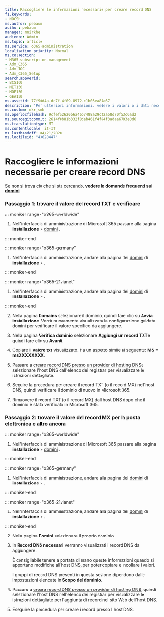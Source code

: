 ```yaml
---
title: Raccogliere le informazioni necessarie per creare record DNS
f1.keywords:
- NOCSH
ms.author: pebaum
author: pebaum
manager: mnirkhe
audience: Admin
ms.topic: article
ms.service: o365-administration
localization_priority: Normal
ms.collection:
- M365-subscription-management
- Adm_O365
- Adm_TOC
- Adm_O365_Setup
search.appverid:
- BCS160
- MET150
- MOE150
- GEA150
ms.assetid: 77f90d4a-dc7f-4f09-8972-c1b03ea85a67
description: 'Per ulteriori informazioni, vedere i valori o i dati necessari per la creazione di record DNS per Microsoft 365. '
ms.custom: okr_smb
ms.openlocfilehash: 9cfefa2620b6a46b7488a29c22a58d70f53c6ad2
ms.sourcegitcommit: 2614f8b81b332f8dab461f4f64f3adaa6703e0d6
ms.translationtype: MT
ms.contentlocale: it-IT
ms.lasthandoff: 04/21/2020
ms.locfileid: "43628447"
---
```

# <a name="gather-the-information-you-need-to-create-dns-records"></a>Raccogliere le informazioni necessarie per creare record DNS

 Se non si trova ciò che si sta cercando, **[vedere le domande frequenti sui domini](../setup/domains-faq.md)**. 
  
### <a name="step-1-find-the-txt-record-value-and-verify"></a>Passaggio 1: trovare il valore del record TXT e verificare

::: moniker range="o365-worldwide"

1. Nell'interfaccia di amministrazione di Microsoft 365 passare alla pagina **installazione** \> <a href="https://go.microsoft.com/fwlink/p/?linkid=834818" target="_blank">domini</a> .

::: moniker-end

::: moniker range="o365-germany"

1. Nell'interfaccia di amministrazione, andare alla pagina dei <a href="https://go.microsoft.com/fwlink/p/?linkid=854615" target="_blank">domini</a> di **installazione** > .

::: moniker-end

::: moniker range="o365-21vianet"

1. Nell'interfaccia di amministrazione, andare alla pagina dei <a href="https://go.microsoft.com/fwlink/p/?linkid=2007048" target="_blank">domini</a> di **installazione** > .

::: moniker-end
    
2. Nella pagina **Domains** selezionare il dominio, quindi fare clic su **Avvia installazione**. Verrà nuovamente visualizzata la configurazione guidata domini per verificare il valore specifico da aggiungere.
    
3. Nella pagina **Verifica dominio** selezionare **Aggiungi un record TXT**e quindi fare clic su **Avanti**.
    
4. Copiare il **valore txt** visualizzato. Ha un aspetto simile al seguente: **MS = msXXXXXXXX**. 
    
5. Passare a [creare record DNS presso un provider di hosting DNS](create-dns-records-at-any-dns-hosting-provider.md)e selezionare l'host DNS dall'elenco dei registrar per visualizzare le istruzioni dettagliate.
    
6. Seguire la procedura per creare il record TXT (o il record MX) nell'host DNS, quindi verificare il dominio di nuovo in Microsoft 365.

7. Rimuovere il record TXT (o il record MX) dall'host DNS dopo che il dominio è stato verificato in Microsoft 365.
    
### <a name="step-2-find-the-mx-record-value-for-email-and-more"></a>Passaggio 2: trovare il valore del record MX per la posta elettronica e altro ancora

::: moniker range="o365-worldwide"

1. Nell'interfaccia di amministrazione di Microsoft 365 passare alla pagina **installazione** \> <a href="https://go.microsoft.com/fwlink/p/?linkid=834818" target="_blank">domini</a> .

::: moniker-end
    
::: moniker range="o365-germany"

1. Nell'interfaccia di amministrazione, andare alla pagina dei <a href="https://go.microsoft.com/fwlink/p/?linkid=854615" target="_blank">domini</a> di **installazione** > .

::: moniker-end

::: moniker range="o365-21vianet"

1. Nell'interfaccia di amministrazione, andare alla pagina dei <a href="https://go.microsoft.com/fwlink/p/?linkid=2007048" target="_blank">domini</a> di **installazione** > .

::: moniker-end
    
2. Nella pagina **Domini** selezionare il proprio dominio. 
    
3. In **Record DNS necessari** verranno visualizzati i record DNS da aggiungere.
    
    È consigliabile tenere a portata di mano queste informazioni quando si apportano modifiche all'host DNS, per poter copiare e incollare i valori.
    
    I gruppi di record DNS presenti in questa sezione dipendono dalle impostazioni elencate in **Scopo del dominio**.
    
4. Passare a [creare record DNS presso un provider di hosting DNS](create-dns-records-at-any-dns-hosting-provider.md), quindi selezionare l'host DNS nell'elenco dei registrar per visualizzare le istruzioni dettagliate per l'aggiunta di record nel sito Web dell'host DNS.
    
5. Eseguire la procedura per creare i record presso l'host DNS.
